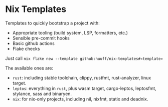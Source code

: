 # Nix Templates

Templates to quickly bootstrap a project with:

* Appropriate tooling (build system, LSP, formatters, etc.)
* Sensible pre-commit hooks
* Basic github actions
* Flake checks

Just call `nix flake new --template github:huuff/nix-templates#«template»`

The available ones are:

* `rust`: including stable toolchain, clippy, rustfmt, rust-analyzer, linux target.
* `leptos`: everything in `rust`, plus wasm target, cargo-leptos,
leptosfmt, stylance, sass and binaryen.
* `nix`: for nix-only projects, including nil, nixfmt, statix and deadnix.
